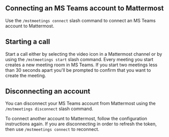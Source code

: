 ## Connecting an MS Teams account to Mattermost

Use the `/mstmeetings connect` slash command to connect an MS Teams account to Mattermost.

## Starting a call

Start a call either by selecting the video icon in a Mattermost channel or by using the `/mstmeetings start` slash command. Every meeting you start creates a new meeting room in MS Teams. If you start two meetings less than 30 seconds apart you'll be prompted to confirm that you want to create the meeting.

## Disconnecting an account

You can disconnect your MS Teams account from Mattermost using the `/mstmeetings disconnect` slash command.

To connect another account to Mattermost, follow the configuration instructions again. If you are disconnecting in order to refresh the token, then use `/mstmeetings connect` to reconnect.
